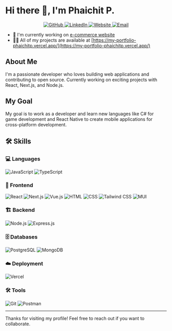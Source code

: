 # Hi there 👋, I'm Phaichit P.

<div align="center">
  <a href="https://github.com/pangphaichit">
    <img src="https://img.shields.io/badge/github-%2324292e.svg?&style=for-the-badge&logo=github&logoColor=white" alt="GitHub" />
  </a>
 <a href="https://www.linkedin.com/in/phaichit-phosi/">
    <img src="https://img.shields.io/badge/linkedin-%230077B5.svg?style=for-the-badge&logo=linkedin&logoColor=white" alt="LinkedIn" />
  </a>
  <a href="https://my-portfolio-phaichitp.vercel.app/">
    <img src="https://img.shields.io/badge/website-000000?style=for-the-badge&logo=About.me&logoColor=white" alt="Website" />
  </a>
  <a href="mailto:pg_grj@hotmail.com">
    <img src="https://img.shields.io/badge/email-D14836?style=for-the-badge&logo=gmail&logoColor=white" alt="Email" />
  </a>
</div>

- 🔭 I'm currently working on [e-commerce website](https://github.com/pangphaichit/ecommerce-website)
- 👨‍💻 All of my projects are available at [https://my-portfolio-phaichitp.vercel.app/](https://my-portfolio-phaichitp.vercel.app/)

## About Me
I'm a passionate developer who loves building web applications and contributing to open source. Currently working on exciting projects with React, Next.js, and Node.js.

## My Goal
My goal is to work as a developer and learn new languages like C# for game development and React Native to create mobile applications for cross-platform development.

## 🛠️ Skills  

### 💻 Languages  
![JavaScript](https://img.shields.io/badge/JavaScript-%23F7DF1E.svg?style=for-the-badge&logo=javascript&logoColor=black)  ![TypeScript](https://img.shields.io/badge/TypeScript-%23007ACC.svg?style=for-the-badge&logo=typescript&logoColor=white)  
### 🚀 Frontend  
![React](https://img.shields.io/badge/React-%2361DAFB.svg?style=for-the-badge&logo=react&logoColor=black) ![Next.js](https://img.shields.io/badge/Next.js-%23000000.svg?style=for-the-badge&logo=next.js&logoColor=white) ![Vue.js](https://img.shields.io/badge/Vue.js-%234FC08D.svg?style=for-the-badge&logo=vue.js&logoColor=white) ![HTML](https://img.shields.io/badge/HTML-%23E34F26.svg?style=for-the-badge&logo=html5&logoColor=white)  ![CSS](https://img.shields.io/badge/CSS-%231572B6.svg?style=for-the-badge&logo=css3&logoColor=white) ![Tailwind CSS](https://img.shields.io/badge/Tailwind%20CSS-%2306B6D4.svg?style=for-the-badge&logo=tailwind-css&logoColor=white) ![MUI](https://img.shields.io/badge/MUI-%230081CB.svg?style=for-the-badge&logo=mui&logoColor=white)  

### 🏗️ Backend  
![Node.js](https://img.shields.io/badge/Node.js-%23339933.svg?style=for-the-badge&logo=node.js&logoColor=white) ![Express.js](https://img.shields.io/badge/Express.js-%23000000.svg?style=for-the-badge&logo=express&logoColor=white)  

### 🗄️ Databases  
![PostgreSQL](https://img.shields.io/badge/PostgreSQL-%23336791.svg?style=for-the-badge&logo=postgresql&logoColor=white) ![MongoDB](https://img.shields.io/badge/MongoDB-%2347A248.svg?style=for-the-badge&logo=mongodb&logoColor=white)  

### ☁️ Deployment  
![Vercel](https://img.shields.io/badge/Vercel-%23000000.svg?style=for-the-badge&logo=vercel&logoColor=white)  

### 🛠️ Tools  
![Git](https://img.shields.io/badge/Git-%23F05032.svg?style=for-the-badge&logo=git&logoColor=white) ![Postman](https://img.shields.io/badge/Postman-%23FF6C37.svg?style=for-the-badge&logo=postman&logoColor=white)  


---

Thanks for visiting my profile! Feel free to reach out if you want to collaborate.
